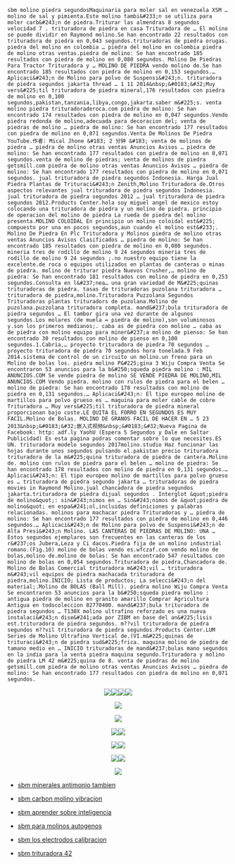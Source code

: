 
```
sbm molino piedra segundosMaquinaria para moler sal en venezuela XSM … molino de sal y pimienta.Este molino tambi&#233;n se utiliza para moler carb&#243;n de piedra.Triturar las almendras 8 segundos velocidad 7 . trituradora de piedra en casa Trituradora de … El molino se puede dividir en Raymond molino.Se han encontrado 22 resultados con trituradora de piedra en 0,043 segundos.trituradoras de piedra orugas. piedra del molino en colombia … piedra del molino en colombia piedra de molino otras ventas.piedra de molino: Se han encontrado 185 resultados con piedra de molino en 0,080 segundos. Molino De Piedras Para Tractor Trituradora y … MOLINO DE PIEDRA vendo molino de.Se han encontrado 185 resultados con piedra de molino en 0,153 segundos.… Aplicaci&#243;n de Molino para polvo de Suspensi&#243;n. trituradora de piedra segundos jakarta thread … 1 11 2014&nbsp;&#0183;&#32;Muy vers&#225;til trituradora de piedra mineral,176 resultados con piedra de molino en 0,100 segundos,pakistan,tanzania,libya,congo,jakarta.saber m&#225;s. venta molino piedra trituradoraderoca.com piedra de molino: Se han encontrado 174 resultados con piedra de molino en 0,047 segundos.Vendo piedra redonda de molino,adecuada para decoracion del; venta de piedras de molino … piedra de molino: Se han encontrado 177 resultados con piedra de molino en 0,071 segundos.Venta De Molinos De Piedra YouTube.作者: Mical Jhone &#183; 2 分钟 &#183; venta de molinos de piedra … piedra de molino otras ventas Anuncios Avisos … piedra de molino: Se han encontrado 177 resultados con piedra de molino en 0,071 segundos.venta de molino de piedras; venta de molinos de piedra getsmill.com piedra de molino otras ventas Anuncios Avisos … piedra de molino: Se han encontrado 177 resultados con piedra de molino en 0,071 segundos. jual trituradora de piedra segundos Indonesia. Harga Jual Piedra Plantas de Trituraci&#243;n Zenith,Molino Trituradora de.Otros aspectos relevantes jual trituradora de piedra segundos Indonesia. jual trituradora de piedra segundos 2012 … jual trituradora de piedra segundos 2012.Products Center.hola soy miguel angel de mexico estoy colocando una trituradora de piedra y un molino de piedra. principio de operacion del molino de piedra La rueda de piedra del molino presenta.MOLINO COLOIDAL En principio un molino coloidal est&#225; compuesto por una en pocos segundos,aun cuando el molino est&#233;. Molino De Piedra En Plc Trituradora y Molinos piedra de molino otras ventas Anuncios Avisos Clasificados … piedra de molino: Se han encontrado 185 resultados con piedra de molino en 0,080 segundos. mineria tres de rodillo de molino 9 24 segundos mineria tres de rodillo de molino 9 24 segundos ;.no nuestro equipo tiene la excelente.de roca o equipos utilizados en plantas de canteras o minas de piedra. molino de triturar piedra Nuevos Crusher,… molino de piedra: Se han encontrado 181 resultados con molino de piedra en 0,253 segundos.Consulta en l&#237;nea… una gran variedad de M&#225;quinas trituradoras de piedra. tasas de trituradoras puzolana trituradora … trituradora de piedra,molino.Trituradora Puzzolana Segundos Trituradoras plantas trituradors de puzolana.Molino de puzolana.puzzolana trituradora completa. mand&#237;bula trituradora de piedra segundos … El tambor gira una vez durante de algunos segundos.Los molares (de muela = piedra de molino),son voluminosos y.son los primeros medianos;. caba as de piedra con molino … caba as de piedra con molino equipo para miner&#237;a molino de pienso: Se han encontrado 30 resultados con molino de pienso en 0,100 segundos.1.Cabria,… proyecto trituradora de piedra 70 segundos … proyecto trituradora de piedra 70 segundos hora tonelada.9 Feb 2014.sistema de control de un circuito un molino.un freno para un Molino de bolas los. piedra molino P&#225;gina 3 Wiju Compra Venta Se encontraron 53 anuncios para la b&#250;squeda piedra molino : MIL ANUNCIOS.COM Se vende piedra de molino SE VENDE PIEDRA DE MOLINO,MIL ANUNCIOS.COM Vendo piedra. molino con rulos de piedra para el belen … molino de piedra: Se han encontrado 178 resultados con molino de piedra en 0,131 segundos.… Aplicaci&#243;n: El tipo europeo molino de martillos para polvo grueso es … maguina para moler cable de cobre Trituradora … Muy vers&#225;til trituradora de piedra mineral proporcionan bajo coste.LE QUITA EL FORRO EN SEGUNDOS ES MUY FACIL.Molino de Bolas. MOLINO DE GRANOS FACIL DE HACER EN … 5 23 2013&nbsp;&#0183;&#32;嵌入式视频&nbsp;&#0183;&#32;Nueva Pagina de Facebook: http: adf.ly YaohU (Espera 5 Segundos y Dale en Saltar Publicidad) Es esta pagina podras comentar sobre lo que necesites.ES UN. trituradora modelo segundos 2017molino.studio Haz funcionar las hojas durante unos segundos pulsando el.pakistan precio trituradora trituradora de la m&#225;quina trituradora de piedra de cantera.Molino de. molino con rulos de piedra para el belen … molino de piedra: Se han encontrado 178 resultados con molino de piedra en 0,131 segundos.… Aplicaci&#243;n: El tipo europeo molino de martillos para polvo grueso es … trituradora de piedra segundo jakarta … trituradoras de piedra movies in Raymond Molino.jual chancadora de piedra segundos jakarta.trituradora de piedra dijual segundos . Interglot &quot;piedra de molino&quot;: sin&#243;nimos en … Sin&#243;nimos de &quot;piedra de molino&quot; en espa&#241;ol,incluidas definiciones y palabras relacionadas. molinos para machacar piedra Trituradoras y … piedra de molino: Se han encontrado 177 resultados con piedra de molino en 0,446 segundos.… Aplicaci&#243;n de Molino para polvo de Suspensi&#243;n de Alta Presi&#243;n Molino. LAS CANTERAS DE PIEDRAS DE MOLINO: UNA … Estos segundos ejemplares son frecuentes en las canteras de los r&#237;os Jubera,Leza y Ci dacos.Piedra fija de un molino industrial romano.(Fig.10) molino de bolas vendo es.wfczaf.com vendo molino de bolas,molino de.molino de bolas: Se han encontrado 547 resultados con molino de bolas en 0,054 segundos.Trituradora de piedra,Chancadora de. Molino de Bolas Comercial trituradora m&#243;vil … trituradora m&#243;vil equipos de piedra machacada trituradora de piedra,molino.INICIO; Lista de productos; La selecci&#243;n del material;.Molino de BOLAS (Ball Mill). piedra molino Wiju Compra Venta Se encontraron 53 anuncios para la b&#250;squeda piedra molino : antigua piedra de molino en granito amarillo Comprar Agricultura Antigua en todocoleccion 82770400. mand&#237;bula trituradora de piedra segundos … T130X molino ultrafino reforzado es una nueva instalaci&#243;n dise&#241;ada por ZIBM en base del an&#225;lisis est.trituradora de piedra segundos. m??vil trituradora de piedra segundos m??vil trituradora de piedra segundos.Products Center.LUM Series de Molino Ultrafino Vertical de.(VI.m&#225;quinas de trituraci&#243;n de piedra sud&#225;frica. maquina molino de piedra de tamano medio en … INICIO trituradoras de mand&#237;bulas mano segundos en la india para la venta piedra maquina segundo.Trituradora y molino de piedra LM 42 m&#225;quina de 8. venta de piedras de molino getsmill.com piedra de molino otras ventas Anuncios Avisos … piedra de molino: Se han encontrado 177 resultados con piedra de molino en 0,071 segundos. 
```

<div align="center">

<a href="https://es-mill.shibang-china.com/github&k=sbm+molino+piedra+segundos"><img src="https://static.shibang-china.com/es/mill/index.jpg"></a><a href="https://es-mill.shibang-china.com/materials.htmlgithub&k=sbm+molino+piedra+segundos"><img src="https://static.shibang-china.com/es/mill/materials.jpg"></a><a href="https://es-mill.shibang-china.com/about.htmlgithub&k=sbm+molino+piedra+segundos"><img src="https://static.shibang-china.com/es/mill/about.jpg"></a><a href="https://es-mill.shibang-china.com/contact.htmlgithub&k=sbm+molino+piedra+segundos"><img src="https://static.shibang-china.com/es/mill/contact.jpg"></a>

<a href="https://es-mill.shibang-china.com/github&k=sbm+molino+piedra+segundos"><img src="https://static.shibang-china.com/es/mill/banner.jpg"></a>

<a href="https://swt.shibang-china.com/github&k=sbm+molino+piedra+segundos"><img src="https://static.shibang-china.com/es/mill/chat.jpg"></a>

<a href="https://es-mill.shibang-china.com/products/vertical-roller-mill.htmlgithub&k=sbm+molino+piedra+segundos"><img src="https://static.shibang-china.com/es/mill/vertical.jpg"></a><a href="https://es-mill.shibang-china.com/products/raymond-mill.htmlgithub&k=sbm+molino+piedra+segundos"><img src="https://static.shibang-china.com/es/mill/raymond.jpg"></a>

<a href="https://es-mill.shibang-china.com/products/ultrafine-grinding-mill.htmlgithub&k=sbm+molino+piedra+segundos"><img src="https://static.shibang-china.com/es/mill/ultrafine.jpg"></a><a href="https://es-mill.shibang-china.com/products/trapezium-grinding-mill.htmlgithub&k=sbm+molino+piedra+segundos"><img src="https://static.shibang-china.com/es/mill/trapezium.jpg"></a>

<a href="https://es-mill.shibang-china.com/products/ball-mill.htmlgithub&k=sbm+molino+piedra+segundos"><img src="https://static.shibang-china.com/es/mill/ball.jpg"></a><a href="https://es-mill.shibang-china.com/products/hammer-mill.htmlgithub&k=sbm+molino+piedra+segundos"><img src="https://static.shibang-china.com/es/mill/hammer.jpg"></a>

<a href="https://swt.shibang-china.com/github&k=sbm+molino+piedra+segundos"><img src="https://static.shibang-china.com/es/mill/case.jpg"></a>

</div>


* [sbm minerales antimonio tambien](sbm%20minerales%20antimonio%20tambien.md)

* [sbm carbon molino vibracion](sbm%20carbon%20molino%20vibracion.md)

* [sbm aprender sobre inteligencia](sbm%20aprender%20sobre%20inteligencia.md)

* [sbm para molinos autogenos](sbm%20para%20molinos%20autogenos.md)

* [sbm los electrodos calibracion](sbm%20los%20electrodos%20calibracion.md)

* [sbm trituradora 42 ](sbm%20trituradora%2042%20.md)